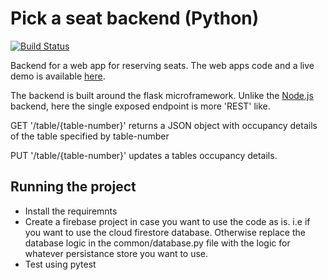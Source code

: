 # Pick a seat backend (Python)

[![Build Status](https://travis-ci.com/mungujn/pick-a-seat-backend-py.svg?branch=master)](https://travis-ci.com/mungujn/pick-a-seat-backend-py)

Backend for a web app for reserving seats. The web apps code and a live demo is available [here](https://www.github.com/mungujn/pick-a-seat-frontend).

The backend is built around the flask microframework.
Unlike the [Node.js](https://github.com/mungujn/pick-a-seat-backend) backend, here the single exposed endpoint is more 'REST' like.

GET '/table/{table-number}' returns a JSON object with occupancy details of the table specified by table-number

PUT '/table/{table-number}' updates a tables occupancy details.

## Running the project

- Install the requiremnts
- Create a firebase project in case you want to use the code as is. i.e if you want to use the cloud firestore database. Otherwise replace the database logic in the common/database.py file with the logic for whatever persistance store you want to use.
- Test using pytest
